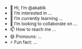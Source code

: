 - 👋 Hi, I’m @akablk
- 👀 I’m interested in ...
- 🌱 I’m currently learning ...
- 💞️ I’m looking to collaborate on ...
- 📫 How to reach me ...
- 😄 Pronouns: ...
- ⚡ Fun fact: ...

<!---
akablk/akablk is a ✨ special ✨ repository because its `README.md` (this file) appears on your GitHub profile.
You can click the Preview link to take a look at your changes.
--->
